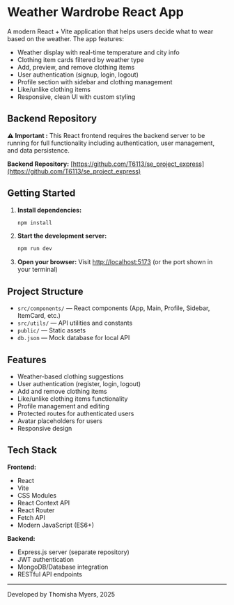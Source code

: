 # Weather Wardrobe React App

A modern React + Vite application that helps users decide what to wear based on the weather. The app features:

- Weather display with real-time temperature and city info
- Clothing item cards filtered by weather type
- Add, preview, and remove clothing items
- User authentication (signup, login, logout)
- Profile section with sidebar and clothing management
- Like/unlike clothing items
- Responsive, clean UI with custom styling

## Backend Repository

**⚠️ Important :** This React frontend requires the backend server to be running for full functionality including authentication, user management, and data persistence.

**Backend Repository:** [https://github.com/T6113/se_project_express](https://github.com/T6113/se_project_express)

## Getting Started

1. **Install dependencies:**
   ```bash
   npm install
   ```
2. **Start the development server:**
   ```bash
   npm run dev
   ```
3. **Open your browser:**
   Visit [http://localhost:5173](http://localhost:5173) (or the port shown in your terminal)

## Project Structure

- `src/components/` — React components (App, Main, Profile, Sidebar, ItemCard, etc.)
- `src/utils/` — API utilities and constants
- `public/` — Static assets
- `db.json` — Mock database for local API

## Features

- Weather-based clothing suggestions
- User authentication (register, login, logout)
- Add and remove clothing items
- Like/unlike clothing items functionality
- Profile management and editing
- Protected routes for authenticated users
- Avatar placeholders for users
- Responsive design

## Tech Stack

**Frontend:**

- React
- Vite
- CSS Modules
- React Context API
- React Router
- Fetch API
- Modern JavaScript (ES6+)

**Backend:**

- Express.js server (separate repository)
- JWT authentication
- MongoDB/Database integration
- RESTful API endpoints

---

Developed by Thomisha Myers, 2025
